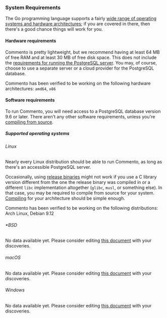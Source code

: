 ### System Requirements

The Go programming language supports a fairly [wide range of operating systems and hardware architectures](https://golang.org/doc/install#requirements); if you are covered in there, then there's a good chance things will work for you.

#### Hardware requirements

Commento is pretty lightweight, but we recommend having at least 64 MB of free RAM and at least 30 MB of free disk space. This does not include the [requirements for running the PostgreSQL server](http://documentation.commvault.com/commvault/v11/article?p=3066.htm). You may, of course, choose to use a separate server or a cloud provider for the PostgreSQL database.

Commento has been verified to be working on the following hardware architectures: `amd64`, `x86`

#### Software requirements

To run Commento, you will need access to a PostgreSQL database version 9.6 or later. There aren't any other software requirements, unless you're [compiling from source](/installation/self-hosting/on-your-server/compiling-source.md).

##### Supported operating systems

###### Linux

Nearly every Linux distribution should be able to run Commento, as long as there's an accessible PostgreSQL server.

Occasionally, using [release binaries](/installation/self-hosting/on-your-server/release-binaries.md) might not work if you use a C library version different from the one the release binary was compiled in or a different `libc` implementation altogether (`glibc`, `musl`, or something else). In that case, you may be required to compile from source for your system. [Compiling](/installation/self-hosting/on-your-server/compiling-source.md) for your architecture should be simple enough.

Commento has been verified to be working on the following distributions: Arch Linux, Debian 9.12

###### *BSD

No data available yet. Please consider editing [this document](https://gitlab.com/commento/docs) with your discoveries.

###### macOS

No data available yet. Please consider editing [this document](https://gitlab.com/commento/docs) with your discoveries.

###### Windows

No data available yet. Please consider editing [this document](https://gitlab.com/commento/docs) with your discoveries.
